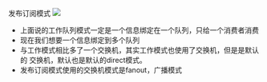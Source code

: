 发布订阅模式
![](https://i.loli.net/2021/05/17/j2W6mcew1hM5zoY.png)

- 上面说的工作队列模式一定是一个信息绑定在一个队列，只给一个消费者消费
- 现在我们想要一个信息绑定到多个队列
- 与工作模式相比多了一个交换机，其实工作模式也使用了交换机，但是是默认的
交换机，默认也是默认的direct模式。
- 发布订阅模式使用的交换机模式是fanout，广播模式